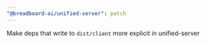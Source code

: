 ```yaml
---
"@breadboard-ai/unified-server": patch
---
```


Make deps that write to `dist/client` more explicit in unified-server
